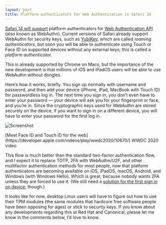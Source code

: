 ```yaml
---
layout: post
title: Platform authenticators for Web Authentication in Safari 14
---
```


[Safari 14 will support](https://developer.apple.com/documentation/safari-release-notes/safari-14-beta-release-notes) platform authenticators for [Web Authentication API](https://developer.mozilla.org/en-US/docs/Web/API/Web_Authentication_API) (also known as WebAuthn). Current versions of Safari already support WebAuthn for security keys, such as [YubiKey](https://www.yubico.com), which are called _roaming authenticators_, but soon you will be able to authenticate using Touch or Face ID on supported devices without any external keys; this is called a _platform authenticator_.

This is already supported by Chrome on Macs, but the importance of the new development is that millions of iOS and iPadOS users will be able to use WebAuthn without dongles.

Here’s how it works, briefly. You sign up normally with username and password, and then add your device (iPhone, iPad, MacBook with Touch ID) for passwordless log in. The next time you sign in, you don’t even have to enter your password — your device will ask you for your fingerprint or face, and you’re in. Since the cryptographic keys used for WebAuthn are stored securely on the device, if you want to sign in on a different device, you will have to enter your password for the first log in.

![Screenshot](/img/2020/webauth-in-safari-platform-authenticator.webp)
<figcaption>[Meet Face ID and Touch ID for the web](https://developer.apple.com/videos/play/wwdc2020/10670/) WWDC 2020 video</figcaption>

This flow is much better than the standard two-factor authentication flow, and I expect it to replace TOTP, 2FA with WebAuthn/U2F, and other multifactor authentication methods for most people, now that platform authenticators are becoming available on iOS, iPadOS, macOS, Android, and Windows (with Windows Hello). Which is great, because nobody wants 2FA unless they are forced to use it. (We still need a [solution for the first sign in on device](https://twitter.com/dchest/status/1276957930487758849), though.)

It looks like for now, desktop Linux users will have to figure out how to use their TPM modules (the same modules that hardcore free software people have been opposing for ages) or stick to security keys. If you know about any developments regarding this at Red Hat and Canonical, please let me know in the comments below, I’d love to know.
